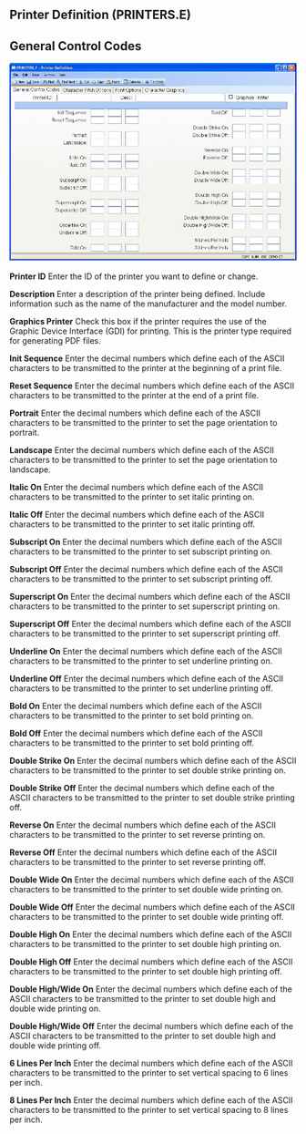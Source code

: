 ##  Printer Definition (PRINTERS.E)

<PageHeader />

##  General Control Codes

![](./PRINTERS-E-1.jpg)

**Printer ID** Enter the ID of the printer you want to define or change.  
  
**Description** Enter a description of the printer being defined. Include
information such as the name of the manufacturer and the model number.  
  
**Graphics Printer** Check this box if the printer requires the use of the
Graphic Device Interface (GDI) for printing. This is the printer type required
for generating PDF files.  
  
**Init Sequence** Enter the decimal numbers which define each of the ASCII
characters to be transmitted to the printer at the beginning of a print file.  
  
**Reset Sequence** Enter the decimal numbers which define each of the ASCII
characters to be transmitted to the printer at the end of a print file.  
  
**Portrait** Enter the decimal numbers which define each of the ASCII
characters to be transmitted to the printer to set the page orientation to
portrait.  
  
**Landscape** Enter the decimal numbers which define each of the ASCII
characters to be transmitted to the printer to set the page orientation to
landscape.  
  
**Italic On** Enter the decimal numbers which define each of the ASCII
characters to be transmitted to the printer to set italic printing on.  
  
**Italic Off** Enter the decimal numbers which define each of the ASCII
characters to be transmitted to the printer to set italic printing off.  
  
**Subscript On** Enter the decimal numbers which define each of the ASCII
characters to be transmitted to the printer to set subscript printing on.  
  
**Subscript Off** Enter the decimal numbers which define each of the ASCII
characters to be transmitted to the printer to set subscript printing off.  
  
**Superscript On** Enter the decimal numbers which define each of the ASCII
characters to be transmitted to the printer to set superscript printing on.  
  
**Superscript Off** Enter the decimal numbers which define each of the ASCII
characters to be transmitted to the printer to set superscript printing off.  
  
**Underline On** Enter the decimal numbers which define each of the ASCII
characters to be transmitted to the printer to set underline printing on.  
  
**Underline Off** Enter the decimal numbers which define each of the ASCII
characters to be transmitted to the printer to set underline printing off.  
  
**Bold On** Enter the decimal numbers which define each of the ASCII
characters to be transmitted to the printer to set bold printing on.  
  
**Bold Off** Enter the decimal numbers which define each of the ASCII
characters to be transmitted to the printer to set bold printing off.  
  
**Double Strike On** Enter the decimal numbers which define each of the ASCII
characters to be transmitted to the printer to set double strike printing on.  
  
**Double Strike Off** Enter the decimal numbers which define each of the ASCII
characters to be transmitted to the printer to set double strike printing off.  
  
**Reverse On** Enter the decimal numbers which define each of the ASCII
characters to be transmitted to the printer to set reverse printing on.  
  
**Reverse Off** Enter the decimal numbers which define each of the ASCII
characters to be transmitted to the printer to set reverse printing off.  
  
**Double Wide On** Enter the decimal numbers which define each of the ASCII
characters to be transmitted to the printer to set double wide printing on.  
  
**Double Wide Off** Enter the decimal numbers which define each of the ASCII
characters to be transmitted to the printer to set double wide printing off.  
  
**Double High On** Enter the decimal numbers which define each of the ASCII
characters to be transmitted to the printer to set double high printing on.  
  
**Double High Off** Enter the decimal numbers which define each of the ASCII
characters to be transmitted to the printer to set double high printing off.  
  
**Double High/Wide On** Enter the decimal numbers which define each of the
ASCII characters to be transmitted to the printer to set double high and
double wide printing on.  
  
**Double High/Wide Off** Enter the decimal numbers which define each of the
ASCII characters to be transmitted to the printer to set double high and
double wide printing off.  
  
**6 Lines Per Inch** Enter the decimal numbers which define each of the ASCII
characters to be transmitted to the printer to set vertical spacing to 6 lines
per inch.  
  
**8 Lines Per Inch** Enter the decimal numbers which define each of the ASCII
characters to be transmitted to the printer to set vertical spacing to 8 lines
per inch.  
  
  
<badge text= "Version 8.10.57" vertical="middle" />

<PageFooter />